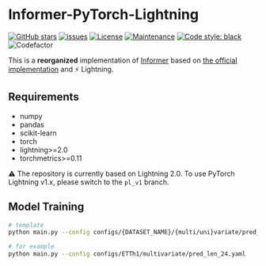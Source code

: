 # Informer-PyTorch-Lightning

[![GitHub stars](https://img.shields.io/github/stars/martinwhl/Informer-PyTorch-Lightning?label=stars&maxAge=2592000)](https://gitHub.com/martinwhl/Informer-PyTorch-Lightning/stargazers/) [![issues](https://img.shields.io/github/issues/martinwhl/Informer-PyTorch-Lightning)](https://github.com/martinwhl/Informer-PyTorch-Lightning/issues) [![License](https://img.shields.io/github/license/martinwhl/Informer-PyTorch-Lightning)](./LICENSE) [![Maintenance](https://img.shields.io/badge/Maintained%3F-yes-green.svg)](https://GitHub.com/martinwhl/Informer-PyTorch-Lightning/graphs/commit-activity) [![Code style: black](https://img.shields.io/badge/code%20style-black-000000.svg)](https://github.com/psf/black) ![Codefactor](https://www.codefactor.io/repository/github/martinwhl/Informer-PyTorch-Lightning/badge)

This is a **reorganized** implementation of [Informer](https://arxiv.org/2012.07436) based on [the official implementation](https://github.com/zhouhaoyi/Informer2020) and ⚡ Lightning.

## Requirements

* numpy
* pandas
* scikit-learn
* torch
* lightning>=2.0
* torchmetrics>=0.11

⚠️ The repository is currently based on Lightning 2.0. To use PyTorch Lightning v1.x, please switch to the `pl_v1` branch.

## Model Training

```bash
# template
python main.py --config configs/{DATASET_NAME}/{multi/uni}variate/pred_len_{PRED_LEN}.yaml

# for example
python main.py --config configs/ETTh1/multivariate/pred_len_24.yaml
```
